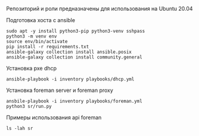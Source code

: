 Репозиторий и роли предназначены для использования на Ubuntu 20.04

Подготовка хоста с ansible
```
sudo apt -y install python3-pip python3-venv sshpass
python3 -m venv env
source env/bin/activate
pip install -r requirements.txt
ansible-galaxy collection install ansible.posix
ansible-galaxy collection install community.general
```

Установка pxe dhcp
```
ansible-playbook -i inventory playbooks/dhcp.yml
```

Установка foreman server и foreman proxy
```
ansbile-playbook -i inventory playbooks/foreman.yml
python3 sr/run.py
```

Примеры использования api foreman
```
ls -lah sr
```